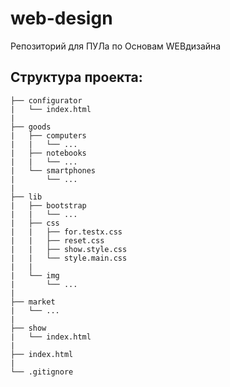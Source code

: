 # web-design
Репозиторий для ПУЛа по Основам WEBдизайна

## Структура проекта:
```/
├── configurator
|   └── index.html
|
├── goods
|   ├── computers
|   |   └── ...
|   ├── notebooks
|   |   └── ...
|   └── smartphones
|       └── ...
|
├── lib
|   ├── bootstrap
|   |   └── ...
|   ├── css
|   |   ├── for.testx.css
|   |   ├── reset.css
|   |   ├── show.style.css
|   |   └── style.main.css
|   |
|   └── img
|       └── ...
|
├── market
|   └── ...
|
├── show
|   └── index.html
|
├── index.html
|
└── .gitignore
```
